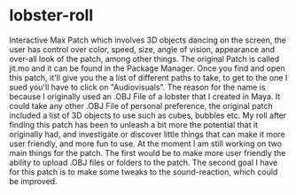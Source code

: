 # lobster-roll
Interactive Max Patch which involves 3D objects dancing on the screen, the user has control over color, speed, size, angle of vision, appearance and over-all look of the patch, among other things. 
The original Patch is called jit.mo and it can be found in the Package Manager. Once you find and open this patch, it'll give you the a list of different paths to take, to get to the one I sued you'll have to click on "Audiovisuals".
The reason for the name is because I originally used an .OBJ File of a lobster that I created in Maya. It could take any other .OBJ File of personal preference, the original patch included a list of 3D objects to use such as cubes, bubbles etc.
My roll after finding this patch has been to unleash a bit more the potential that it originally had, and investigate or discover little things that can make it more user friendly, and more fun to use. 
At the moment I am still working on two main things for the patch. The first would be to make more user friendly the ability to upload .OBJ files or folders to the patch. The second goal I have for this patch is to make some tweaks to the sound-reaction, which could be improved.
